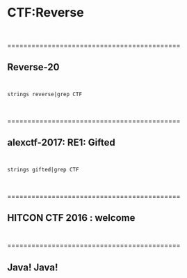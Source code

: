 <br />

# CTF:Reverse

<br />


===========================================

Reverse-20<br /><br />
-------------------------------------------

```
strings reverse|grep CTF
```

<br />


===========================================

alexctf-2017: RE1: Gifted<br /><br />
-------------------------------------------

```
strings gifted|grep CTF
```

<br />

===========================================

HITCON CTF 2016 : welcome<br /><br />
-------------------------------------------


===========================================

Java! Java!<br /><br />
-------------------------------------------






